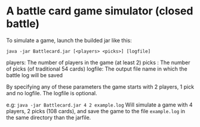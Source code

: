 # A battle card game simulator (closed battle)
To simulate a game, launch the builded jar like this:

`java -jar Battlecard.jar [<players> <picks>] [logfile]`

players: The number of players in the game (at least 2)
picks  : The number of picks (of traditional 54 cards)
logfile: The output file name in which the battle log will be saved

By specifying any of these parameters the game starts with 2 players,
1 pick and no logfile.
The logfile is optional.

e.g: `java -jar Battlecard.jar 4 2 example.log`
Will simulate a game with 4 players, 2 picks (108 cards), and
save the game to the file `example.log` in the same directory than the
jarfile.


